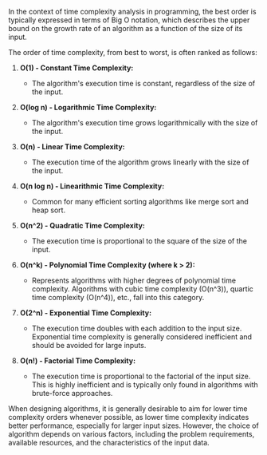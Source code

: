 In the context of time complexity analysis in programming, the best order is typically expressed in terms of Big O notation, which describes the upper bound on the growth rate of an algorithm as a function of the size of its input.

The order of time complexity, from best to worst, is often ranked as follows:

1. **O(1) - Constant Time Complexity:**
   - The algorithm's execution time is constant, regardless of the size of the input.

2. **O(log n) - Logarithmic Time Complexity:**
   - The algorithm's execution time grows logarithmically with the size of the input.

3. **O(n) - Linear Time Complexity:**
   - The execution time of the algorithm grows linearly with the size of the input.

4. **O(n log n) - Linearithmic Time Complexity:**
   - Common for many efficient sorting algorithms like merge sort and heap sort.

5. **O(n^2) - Quadratic Time Complexity:**
   - The execution time is proportional to the square of the size of the input.

6. **O(n^k) - Polynomial Time Complexity (where k > 2):**
   - Represents algorithms with higher degrees of polynomial time complexity. Algorithms with cubic time complexity (O(n^3)), quartic time complexity (O(n^4)), etc., fall into this category.

7. **O(2^n) - Exponential Time Complexity:**
   - The execution time doubles with each addition to the input size. Exponential time complexity is generally considered inefficient and should be avoided for large inputs.

8. **O(n!) - Factorial Time Complexity:**
   - The execution time is proportional to the factorial of the input size. This is highly inefficient and is typically only found in algorithms with brute-force approaches.

When designing algorithms, it is generally desirable to aim for lower time complexity orders whenever possible, as lower time complexity indicates better performance, especially for larger input sizes. However, the choice of algorithm depends on various factors, including the problem requirements, available resources, and the characteristics of the input data.